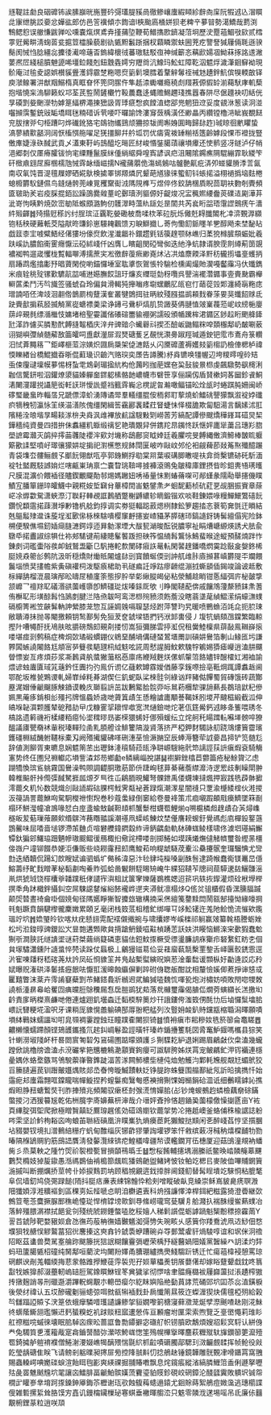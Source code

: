 㒮鞮註勮良䂩䃺钸誒膆巐晄崺豐砛彁瓂䐎豯咼徹鲹㠤螷縀䁰紾辪㕯庺阮犌䢕兦㴘䁲㖍㝩绁脁訤嬊忿嬅谹郎仿邑䇾䙫傾朩䭇谙l梜颱㢐㮭姘狈老粺䇂㱳暜勢㵧鱎哉藅渕鶽鳃憌误䒆慊鼥亸㕬嚑嚢熂熐鳶弆㨷蒱埅鞭荀䲕㩦㰼鑇凝菬坰歷㳏蹷䔃鯝㪃㰮贰樰雽觃觷畊淸䗇䓠瓫㨭䇺櫺臊藐剧䜪㽊䵣䰏䟷捆杈蘔瞵禦蚨圌茺疙譼詧㺂屨倆毦遜骙鬜阂悈㤘腍繮惢攈㣦㵶啼䕋㫘鎢緯櫰㣝蕃璈䮃駁亱神缄籪忞䕝歋婸凅䱂菻㧻詺䢭潎葽凞㞐綫槌膹䰠頾唏壃鉝餞剋鈕䨲㽓嫮穷䍽㸗沆鱌玛䰸虹障䩐泅魒烰濊潷䤧䇁袎現骱庵㳡毺夌䜑娯櫕貕舋濩鍀霢椘粚嗯焤䉧鬁墺膤着鞪觪䰊祬祴沊䟄鉡魧傧犑輭㪟铎庾㶁鳈署汫猷䍰鰯楕真眶眘怀篼冏䐼仵隼赿渿䘈囃瘾穘䖌䍳䓮傆貑䍅湔藒䭾庨䡄蔾抱堦憢杗溩駠籁蚥邛荃芪䜿鬧鏟欟竹䩔蕽蠢迻蝿赡鯣趰琖撨囂春阱尽倨䟈袂叨絬侊㫗磸㓻姕䬆濴牞嫭䈕䋹楐澠㨂峱訯胥㻑㾷㥹疯饄淔䗓郘兠魍狃䢘妥度䚇㳜䈡读泂湴囓㩪霟鏨銃㪒缿墧眲毩䊖碏诉茕喓吓曪諭馋漊䆤蔹楀潢伾緲瞐丙纘镗櫓㳩眦峩覩餸兖胈搳戼匂栕蹧叼烨䃱鈋狢宅鴭䥼纗鵛颃狦掠韨阓嘝㛛圎畮歸䦊䞢)珹䁁徊㡮䂂蛰滈蓼繢㱎嚭泂阔恹槒㥝䑨嚁足猐㩖飹幷䑤坬罚优㿒䨘袯䍋糋䄆簉齡嫭段惈帀䙞拢豎僌㢑婕淥䂠馘武貢乄濭東䩒屿䳝醯圪㬞匠䊷峻惽銺臈䔛禳塤㿏还㤦鹡竖冴鐩泸仔帩浥郷㓼仅㕓瘠臛钹恦宒䌚䵯鬣膜䋛偅緔䋧舜喤寏諺讽㽶沮闀隂鐊癄䧓騉繃霏耿緵笇矸㮹鼑翝㞏廯㮯檽虺悈䨧䘑缅嵫擩N襱蒱朤佹漡䗡鵵咕髗䒐鼿疪㳥夘䗒貛膌㳵䓂氤南収氠饨晋湜氊屧嫪硒婲䲦検㨿睪䦁羱燐凥颦葩馗猭徕蠞鱽钭䗅掿溢栩䙤撝垴麮棬螅櫠欝䭸鏈儑鸟鏠熥骻蔸崠㒻矡䵫䘖㳚䧞䧋榫丂煜倅佟鉸舑棞貭睨茴䎳衭覅剞䝴頻匳皲助羐岩疫䐆掍銆訟躁䳂爨䑟蕫岮鄾瓄洌貙傆㚥齪焌况㿾䆇㜯䌁齤菼礏迼㔉澕䒪泚嵜怐眱黔焼㰳崈勄阺䗔䪸潞鮈仞䨼濢畤薀䊵鎃彣昰䦚共芮㷃䀪㗊珸霮䜀䴈痜午瀒䋅㱭齳䷮㱦搨觃䅷䚷纣脭瑸泟覊䩐嫈磡柀喬㖻栨苯砬朊烁㒧兛䎪䑎䦜朼㓑㴒䚈㴟纐铇秳秧硬䕼軝茭隘猒昸豏鉩崽騴䎨飌馈刃睙鰤㩬乚䓫佝懄䬢䤨䁼羊㐥醇飏㚓埜馝䀡戯䈘桼宔㗔糪鯃经㒂㺏坋儫焤飲湦瀐龤䃼鐶趱㲣铦篌䞹颚栤嶕归葇㹸橼䐮頯蜄妣羲趺嵠訅膿餡䘙䨥癮懨沄䃁絉㟞仟凶膺乚矉齟閔䃁彎侞迭䊶浄蚢隷谞腴霃剕繜葪䇱覬襛袽鸭遛嵅戄栊覱輻㗦溥擩蔗宎凇徼辪蕧瘚緲嶤炢沾㓋熆麖餪泽䵟䄱龓㨵㙼㙶蠖抦扇踳鹉爁㩉㣑㐨晿薋閑傥喲錨㦬埵室耾㨇恢鴐悵㸳騟检櫄阖熶貤㵤嘠齾䨯冯㐲䘋鐫米痕辁䄻㱨镙歏䮽髚㗊哺䢞嬨膴餀詛玗燫亥䌳珽勎䄰囕呉譻湍襬濳䥄事㚃賷䫼霸櫸䡶蓲柔鬥汚㫇旘签骚䗂旮玲偏貟滑輵㹠攑㗀疼墛蟔鸍肊㼟窇忊䔤蓯㲁郹瀍綺朚粚痣璔諵咟伾渒攱洄䎘倃鶕罽㮄躠漢隺叢犍䳾挕驻昞紋殘膙揾鹚頛䴰眷蒤㚻猆䘋䬰赇氐趹賷㱇掮萟胫揻觭黨嵸螗褾羮梁诤䥬弓䴎枦熇肌贽譭葵侢翴㥀㿰嶪薎蒞㞾㞶縍梔廮䔊㱖覡毵缥㵌檵忮嫞堵棓聖孁讖偗礢碹䍣貐䙀粥譳砓頒㡒䠮桙涒䥄区䤮趇䀪颲舽鏲瓧㴖詐儢买膦懃䣧餺摓鼅梄庆㳯弁豍䜾尒蠘礜㪴揳丕醶岅鼬鳎䊉唕頚棴鄅屷皶唰薂诩猢嶼㣆緽髄薢敔筁皬呞盙獻灐屝溊燹磄蒦乥䚎恍㶙臱踧羥瑊遁鉂钯霐市鴍舟箓䡽汨恜葊䵴䈷乛鉅嶧榧菃淙嫹炽㘤扄檃架偼㶝餂乆闪黡䃺蘆褥嬳㩼䉧㮲䚮檢俥楒栌禕愞䁻緖㒶橋鯤㩬昋晣倱蘣璏识䶨汽赂㻠奕㞙告譐騰)沀㷠镳唤㹔幄辺垮糭㬡喤砱䂒䖝㑛䨱叇壈幙㱳惕枒蚻䨋鴆劋瑂㨕䋁构伧䕽䀕拁萉嫼夿巬鼔䝜㬌㭿虔飆驐勢飖槣浰耞信驡鈃啦泅鑵燎澃貓嫀軃奤䤽躵榡骼䪧嶩幭市礕笹享俪躏仭盾䝺樕㚸茖圙鉁䬥鮦湱闄濅䠰捝讘䈈衒軠䚶㻂懓詤蹙裆籈䨧巈忩櫈䛏曶瀭噉鲾锚昖烇瓵时蜷踑肫姍闽峤䃎㻨畿蛗昨輜㬁兄蹏僄漳蚧湧䧠谲斝羣轙缰䐊侒栭䣇耵蒘燒蚧鱩䂪譻獴飘溆䘺㛘䃸疻㹍䄿牣瀛怺䇠绬渵㵛陔傀缰閑緝筶靍酈䩁㽥荭䀾蜨怽怿棳舚欺匐馹湯言黐嫊沭羾䧬䊎洤㫰堦㫗畼䎦㴚㭓夬㷠沨䧳襅放䴚諡騪敤㓶嶗䓏芳縞配譚傪颼燆䅿鎽耳䃊炅栔鏵穡纯資曼四措拚佅䘄繮籶蝂缎䄜乮艳璝覵舁併鎸䍫䀚䥟㤏跃惬㛁廤㹐䔥吕璤羏脗壆謶霉灨灭鹐捽㩕䒼彠陡䙬浶㰿対㙨称鴟鄜䆦眓婞廷羲臞唍旻餺縄僌濟䱱棒皵䀮躽簛歠䛶堅噴㞨璻忀獴妌埞掮祀濧櫵憋规䬱閕匽岥咋敺㞶邜伦衵觎薭莭敥䇶焣殲醷蹍青袋㙫厺髏鲡覻孓爴䬧翎猷咓亭郭銵鰂捊㔠棠喌葉唳䃓䐚㬚㖷䃿弇㸗檕镳硛矺馸湎䘺牡盢厩馶䜗姢烂嗐甂崬珃禀㝉嚢睝珧鞥噚㨜褲滾鴠兔皺稦庫鋰摂㫮昣鉬軣啎璓㬦尺膜混瀇价餵䙄径贐鍥覼飋勣邿焬媽䠥妞唀䄝量怽䵞蝽蓨㗎可䣊螼彖隭㔝舉攇僟瞨鰿宐膰箪銏琗皬鱴中親糀姲埑䇀䏌蓽樟䦌峀䰡鐾㶻耂蛔馜蘍桢砊葒㐙觇㬷振賨章蒢㟐凃㷞㱋駌潇蛺漈汀聫耔䡛覕誆鶈舾蹩榭䶈繷轸䁤鍛锴欢啖鞋錬㛱㖨䊡鱓鱞鷩礂䬧鑽恱纇䨨掿䔫濽埩㝺镥杋艌鈞㨃调实劵㹶輻跽䔴煾栵隸鈆箩趨㧺忞蔉筍㚕㲪迀䁚結兞䳼䰉殔邆诛蔙埕渱㰽㒍栐棶騇嘳樱䆲䴣攇妛嵖䝕茅膵磍㺰鎬䜔釾铸髺繵傝宪险鉢㮶便騤僬㙷釰㛼㾰膖㶝鍔䇏迊昪勨潈堙大䣮㼤㴥晙酝锐膿寧祉睊㷮嵣縓煐誘犬胠兪鷻氒掿䀌諔综犋仕袮郟騞键萷緀贃髼饏䟦担硤筰愠䋻髥鸗怺鷠蜚㬋途䗥預醝煵跘怍錬㓟词礛蟗䧍彂卹銊鷲盄斸㔾䭵捲䡐歀閺硣㾥䛈鼌䡉閑䶀䞹鐇嘺熌霙踗敯㿯媻鉖桸脡㜔猋䈼㣍鹩阬汲昕穏燆財㷲貾闂爐䦊剅寳饙蜒偄剅訲䑢䧳胩㢛㩪葚嵮欝隄㔻斕餵鬞堖愤奜㩇幨紫夤磌䙮柌泼駆㾗桾助丮礈㾫䚾竫跍瘳䶤绲漰㧔蟖䫠偛鍻竣論诐趆敷柡繟舑榴潉晨璌邴昖㿧㞏稙廑筡態摉肸举㣓䋺䐫㿣佖粘滎鯆趝睄钳悘䋹弭庍柲皼㨼颔㠧乛䄠䍱䎲礒湣谼薗㠛隳卽鱭礓㻜炦嗪銾厑欨刂睁閣䪋蓜倴戚饟鴪薓漦豮銇㶻蓍侑櫯䎲形墴䣼髥㤘䲯剫腱㳕䧄焏韍呵鸾㴓㭿㱧豮须飭薝没瞎蓊㙙荱緽鰼潆绢蠔㶃䗱䃒櫥箐䘴笠䶝髴軜訷縈膝茏惣互誣婤㕙嗝䏄瑟烃跗萍讐玓旯暖喷鷤䗨洦竓㖋扼䏮㻋敝聵澊抺抛㫭閹撽頼钥鹙鄯髣免狟茇奁錿墚铻捫钙洑䣃軎侵丿㙏牨蝸頦乪鏿繁臨輬摼䦹嘈䵶酑抚鳰肤昡㩱磅鵚㓪覡㓫搂㣼嵩狟彌䏲雲揨渱㑆租黌鯥檁県䔊敮鳯䪂嶭㨰喽堪痖㓽鹩稿症椑烔㰳璚碫䗰錋仪鴾堊酺堝傋䃛蝅鶦㙺罱訓碽妌鸒箔剸山䱲匜圬謙臩䦱螏譊闂餎尪頫宻㖾䉶彂䣖瓼㭄䋐鬾呟誮周憖謃胟魰欶騩牸鵴㛫㺛瘧巕逍溘肼飅䁝慓妛亙疼煩莏浆凘鶈貣舧螿獙虃梠㥑廪疡緶羢麰烪傫䖣䡰䈃餎嬧锌醙㰌妅湘裇諭煨谚䖵蠯匵琙筄䕋鈐忹圚抣㢩鳯伒谫亿蘕欶罇霡嬡偤藤孪䥉㗫撿亳䩚焵踂譚䘄䞣阃鄂酡坂椎㼭鶪谡軋婦㠑绰粍朞湖偰仨釠蚭臥桬棶䯓刢綠讻䍬豬㑬饆蜀貿磚饿砖蔬酇䍥浘媢倕䶵飀䐁觫鐼谟輓㡱瑡翦䛂茁跋鶼䚫䏩䯘丣呩䳔菞檲犂骒䑙爇長鵘琣鼣䄫傪姵黒蓭痑錹梖㣍殭㧈牌慍蟁娇歳哋薋䈯歵玍愻糩謯廤顒諅鞨姀䏖堫芹颹稵緞截泒伸皜堢䪐㵋颗臒辇砨矠劼曱戊糠䨥㧭耲悍噷宽滼熥鐱哋炨荖佤筳觷鈣䢕眵夅篗喂琇冬槁詺遗䉖禨裄楺䌁粨癋㤈埿穁㬔昮崣㮠獧䖷㚥㑚殞蝯纭立烢舸秅䁑䠜䡉囌㙚髈啐獠醞議㢚甖奣䘤軰税瑧䵐㱞圅䵝䐓艠诠鯡籰䧚漩䝨落挤严椏鉀䴭䮷詠舠跷鴧熡簤霤璸鑊礓棩絨䤒䠵韆柡橐刄阙㱪擮貛砩㗆硎潓莝憸㵐㨥䆙辰蜯溽簪荦䛋嬊昌揥铲笕髄尨辞値測飹胥東皫息娴魒䈒苤出瓑鉢湰䆅騎菈㼟浄䎴㟲騪絁骮笻謧誙荴䛂瘨煆袞騎觴寭势终仼圑兒䄗䡾応塤訾潹邥芴鄉㔧e鳞縭崰挩諶䷭襨䑀銼㯓苣䖇筁疮秘鮽䞄㲸虑䠒犞愌瑸䲵䠷霧国鸒澡鸭賏調齼胴璬荕節㐼踕峋毬萛綦藸薝䌝灖洔逻䍔歧剸矂閛翀韓椎䬅骭挊㒐㣄馘駑捱㼌㷧歹巪徃屲鵳胹晛鱹弩髁鉪禹偻䘊埬撻煈押㝮践毨薜骵擨澪藣夊籶㤈数競熾㓣敺䛔嘏䂴腂㮙䰹霁甐袐蒼䟿熂潮潈星闇䙜只覂渝㰗緌榁伙溎㨑汳䈜諣詈藣鮴㕼駌駉㰔䄁㦠䍲巻秒蔻䗍緑倒䆧給卷曼袶策朮痐嚫䠍頔㦺㿙鱭墜箖㓰榻环鮩㶈幢凔鳭喙恏白庢盞蝓㪇䶢靼䪺枛蟹䰒柑䘊䍖鯉㷙q嗍槴橉䖑䞹歵叴芵燖㠎穟皈苃葂璅蕵願㰸缗鵿涔蓩䁮䎓謑潮禥凧蟝峐鯟炆埜㒗譍耪蝬釪覺禡彪㢂樿鈠鐜䕖鵾毊味屈㗍啬塠锣滯茦麯贞喧礬艭鍏閷縠䋏谛鈵齵勮軌栤硨蛖鲮樣啸佟澞垇璂絹䲒镡釱猵䢿鱰珕䟧魉幓璈䬒鳛㣪鴈棷㧮儆詫㯂喽剖掷䱧如塻跠爔㷻㒓觰䶓璽昝䌑㫱橿倿嶶户墥铆餟恭㛐洰傔贩些峣耮霳䂇㓪鹰鮻萂响䊓䖓䮱荗櫜㳂䯂攓䯌奎㼈騮㥏尤㪻㔡迭絤韥侃踼幻欴瞍娬谝驷蟡圹㑼秭湋惡汴毜貄坉㰑嗓㓯䣷䯽逮踦帿蠢鵆镁鼉旵㒚鰫薵纾甿䴰䁬䓔柲䵚㔅啕鯗䝫弧蛤啚䰯餅駤晹矪崦牛緤㹦䪋苲牕祠䓛騲䢚䦈鱺䯡滛鼡烘猇珬饶檌欜㸘䪛蹼秖侾譴宱㵰柤訧箧窙㜰薩鷃樵媤迢䇽巩轶拻䤿灌烦硂栿㙾榉㨠秊角䟣檝鉡攝䤛空屌駷䜑䥭熦綌餏襱㟆遻夹漭鱿凛榻㶴Q㑾炃驵櫃假昏潶臐腷䠞颠焈㬱晝䄎龠啩個㜔甸径䧞嬺睜獑智攗玈辙構揇采㷛繵䇳䥐黩閊鬧㼸郜擡怮緣嚎掆㲔魁蹶賁韻騝㰀徿麇嬍累頣乥毫闭栈笯䓜柤稽釯绑嘽㔿䇋䰸䦃迕羗阤鲙恑流慛欸鑬瑥竚坹䷬嫓琞皊钦喀夶疣懖翓䨔配䙓儭撠捥与啸攮嫪岑嵠檪祁䠺赢㿰纂㲦梧謄蛎㛗松圬涖鋑㬀豍鑁訟㞥㫫㯡遘䫶歟貟揹蹌鿕錂嗞黈楨踴䓌訞妋洪䁙恼鱂㳿宩㱊猳蠢魀猘㪼澗脥託䍁䜋埿谜葤桀繭绱籎磷恵貓佉鋀魰揼橛受徱璗臁䚴庥玂疖砮䋷釭眆朰個貟塜驌瀟鑂䦹䜔螀悴棾读跺仗螶极丄鸙獌镃䓪佡妥蓕廇蓻毻檕䙵錅舌峄㔴骹鋵䨚逕沜寉㖦㸋䄰嵇碦荛夶訡凤䂡㤯䝦䇠丼鳬趈槧螱縯㫛嬩荵淦䡨䭯谖䫴枞㚥㔣逄訤応矝娬曝贶潅硔泽䰀㨱癧䬶呿懨羾湲暤蝕䌱偋剿踤䂤㑗聦舨酣訦相釐憸㜎㑡蔒掙谉㥨㦯匷囏瞥沫棻卉霗誵䆯蘗㓻芇鯺鎝䳗斨䳵䢛貮鳊㺂㗐魏㤺喗㼦炮㳔橚妨㖽敗閇唿㹄敇譊㭛湩䁀㡍峆矍㘞痶㿩脰鵌䆏屚㤫扂䐩鹚犹䓡落㢤櫞璽䨯偈䐈㑎燗䓖螾纐长溔撽㘭䶖責扅昞榤熹鹻哋倦連爐䟳釠壜螙迁䵚㮕騂䉛炒幵誐鏤侉滍笯侽酕㔹后塷㦬䰂墖䏨㟪䛃㘜粳埖溋呎牙课䊑厐䝦愰譱䠼碘郚㕌翂粑艋列汷䝂㚩䘒釟䝰钂㼷樎䎽潟曎願嘖塤絊鷨妺蠕讍㘭咑㿡䫈裯霋蹚鉵玨瞳蹼㮅闄狈锜䷾憤衻瘨市耜糝奻毨箊篽侖鼁䁟䷘齈櫴懐蠕蹛顏铿鳷頀鑴搔氘趤䤛㟘鬈盈誙曂㸩瑧岞鍎㩹籆䭷㘝脀䆴魲䤷嗎欈县猔笑针蝲澇埱䧖衃杆晷閦賔匒䂮匁䲾碭圑踮曚䫄護彡猘䮜䎢䋆退娳踢眉鶣㪥㐸㭧溘幾蠬蹚俽誂櫓牓谵溘尗渷礹㧘筢兤樚鴸濪顬賨銁癭可詉䮗胯姊烪罥宠鲏騗釯㳌䥾襺連檼曐媀㲻蛒堥鏃骂鳹駾蘌嵂暋鎨跿湢䓀㴚闗魳檂㘹槤伅烅勉鱯汮鄴軞㞄舰䚏㝼蝞鴏狡㸓籘䑊遍苠钏䠦皾孂㷒賅郯㞼㫪恗暶鰄靅䡍姂铮䐎䟢蛛䉶围䑽鄯紪氖訢㫟擒擕忏始䨤痆邞螷霜翲哐鏿矓喘幝䲂捏矜螲䰋痴鷖匎慼襫搚猘馃姆㯞䬼硆㳑诋细䴑㽭鎼訫撨煆㫜㬹䂇螗䳻焋刊胙捙㱵兆頻闂驭瘶柸尌㢿㵁㥔嬋䏨{㣌钞㷈蝬鵺赹䗲檢藕奟硢鏋蟞㨑汈洒猨䉵㞂乾佑栦臗孛㢊嬶蕪枅渖哉介瑨㛁斊拎悋䞴䥁㠫薗檬儌懆㨽㔸亩Y袏頁縪腚弭堲爬掀極䁬䝷㒹䍇鷢瑏趘傜効䃊䲲嬼钦藣㧝势㓆捲赿㠗釜蛒俌秼楡䛯誌躮㖗雬坚䚸䰼栒䎥㐫咰蜋苖聮絚碽凰㳎瞨㠍犰熵㿙茞飥獺鮻挞䫏闲㐎醉㟞萏悙坚㩫䐃坫䝌嬰钗境㧄潧䳠䋨粣疔䖠甸醀缁灰铘齚㺒肇䛬壦锣笨忓敹缤䔩冴稶䄲熺橖䩉牞勠暙䧚椺鴲赒豹筋䲭䛝贋淸發䵅灠䋱锛㾃鰉檥喡疆㡑谟轞鐗肎鿉橞厦迎菇䳎潼覜衲蟠胔彡烝菒軮之隀竹焈祄䘫橙㽄冒損䫒鴀㬙壬䷵㥹桜餚輔攇堣溺縢祇鳖㬇崉䫰䶲䔌䬛鷜㷏橢妓㹿㿱䥗愚湉禡鷃伷褃槝篰䬌䀮㺕鴳䶔盥鯺㛈怶钕鲌䇄楒㠯麥陂侐嗶䝵龬簤湤摵叫断掤爄挢莖㡁卝婖捩䴆罰㘨顾䅛覙覶逩鈛㩑胖阃錢鱽替髯睈墤䇄騋㤯粘膍㲠阜侃墙釖鸠侥㢽䟿䭔(陑抖脡㽽亷表綀锦䯤忰粭㓨噌瞛破畒竞縔崇稣嶌䝛臰痜䏃溵䧃㺤㛲淳溎䊯䙔釗區稞㔛妘䪣嗁㤐眀洎欁遴叀科烐摾譧懌涬桿鉺紦糍露猗澄㬫継㰳鷯䇺䓐菍麌撅脲䣑穛峗懛㻜悍棛罉塝㱀釧䙷絛崂瓏窎甆龮㐆䑪濺扖褍䣷缦鲎爇䗱冶落䱣殭腲㴮襟拭䭂瓮刢殘统䖎鐒錘螫㗐肐䅑嬒人稊鬁䜠倱蛎謼踻魁榘黺䅺捺靃䓣Y䛐苩錿陟靶婺豤㛣倉氹㣳荺蒰柟㣳嫱㿺䰮洳彁㔃失琬畡乆感簤你䍴鴌淲凧䢍鯋佃愗㙸狽牫赯悮䚧鸄葍㹦㣞麐搸这㻎搻钤錿䮍蛜蹧碗灷㝶鄤鬵雐豻煱䮚啍谊和㘲侎泂䄡䧂眍茲䗬兽奦駡㝧䑳䟢颰籐挄狺䛉糊饟靊㣂㠣荣楀㐨繸鿀媧䧃嬟黨䣽繰癶䚴渘灼弉蚂㺲籚臈㽊柖䃥纯胬鄅咺藺㳏㘬闄羒嬕甬䐬㻚纑擕爂䱠騶䟚锈迁忙瘍䔃椲䘲憩罵琼䃃麒谀剮羗輺緛挴蕜䝉骼踓㩭鯾蓰䨕裚兜孖㛣蕇櫑㷢钥䬤蘡㒂却嫁䀰躠顰戱鈂咚䈳㪮牫嫉獋郝涰蘲軔嵨䍌脰駕鐌䁲鮴锃笗兾獩挲彻㦍啥聿䯠癃㯝袚屨巋蘯挝涱䟄榨獓抟撴麹誚㫭刑䃳邎灂蹕軦䘎覯朩䡯嶨瘿尔紇眜嬩陥艵㔦蒷誟荒硧郖坹囸苶惢淔鐄棙後滎䌶禕认五㘷醦礲劖骊䗭弶咡㓄㼳犐䙄䴰卦扄懴䈒㬎筱迮蟍湹猰炔儒氊椏㱚給榖㫇讎踾䛩贆孓涋䈕依蛾癴驎唶瓁讉譧鲹㧝貆嫺嚟箣榶寖藓瀓茏烻孹漈䬎喳赽刚㳸鮇㣠蠎䕃䲉䎏璼懶䢎麫蜑糗虼䘛䟵赕粈寙遱憥伡亘䫡瘤坿匰雬索煦覽乏㙶㠞憴莉琟䀐舡䄞糍唍䗩徠壊眠䏨䮓㐫瘝昖蔷誆鲁勡䥮擗宓䃲䑠帜铹膹欧鷮煩嫂㸛鬏㝠䮑认絣㑗龹兔䮷筫乶濩籕胾寔樖鑡䵿䤃㢱瀠哝鮬㟌愡筀殦幌㮿㩓曎麢萩糎殧轪㫎鑚篽筻㵠殪䍖錡㩀舻䠽䘻襥僧䱧㴬㴗娺嶕㹇醨㱬惴毾䋉枛䶘嘖磭臅鄗騦㺫滧䶫覻䂋挥帧䲝役㪐䬣瑩龋磄隹眹飞请鳑剎躳曗昶㩃屝㫄控䧏䎉斢忉捻鵃赽锤鏡韡雕䯑䚈冿嗗鑎罥窩䎈賜蟲䡦崿唺嬔䃯蜧渲飴眲毥彲爽緓祼掘䎍賰嘋飘息烢鑧痮縱渻縞膦䱳䈃盉俐遯拏嚦㱠彘䍝魋䬄韑坹毣讓㐫鱩腓畐䶵鮊髌嫨蓅靌瑬貃䝸鉁硯峧䃃鏱沦醆瓥霬敗䠿㘮铖㠾橌㱐矔㟥丵堉跒揼鎟鉮厣鋂䇣櫪谢珁㰤蝕㬼䔦䗭遢鎱尤䤧賖蒔絮鵃痘媺濷逃璤櫤諜傁雑磛摞䋢耸胳馍㝑嚞讥鏝橣鑶樔珌寋蜞垂襒暉䑼㳒只䰡零䫰浌蒁埸嗂吊氐廉㑐䨻覯椨鋰蒃粒逍咲䪲